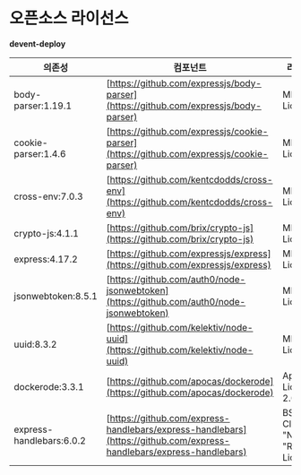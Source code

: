 # 오픈소스 라이선스

**devent-deploy**

| 의존성 | 컴포넌트 |라이선스|
|------|---|---|
|body-parser:1.19.1|[https://github.com/expressjs/body-parser](https://github.com/expressjs/body-parser)|MIT License|
|cookie-parser:1.4.6|[https://github.com/expressjs/cookie-parser](https://github.com/expressjs/cookie-parser)|MIT License|
|cross-env:7.0.3|[https://github.com/kentcdodds/cross-env](https://github.com/kentcdodds/cross-env)|MIT License|
|crypto-js:4.1.1|[https://github.com/brix/crypto-js](https://github.com/brix/crypto-js)|MIT License|
|express:4.17.2|[https://github.com/expressjs/express](https://github.com/expressjs/express)|MIT License|
|jsonwebtoken:8.5.1|[https://github.com/auth0/node-jsonwebtoken](https://github.com/auth0/node-jsonwebtoken)|MIT License|
|uuid:8.3.2|[https://github.com/kelektiv/node-uuid](https://github.com/kelektiv/node-uuid)|MIT License|
|dockerode:3.3.1|[https://github.com/apocas/dockerode](https://github.com/apocas/dockerode)|Apache License 2.0|
|express-handlebars:6.0.2|[https://github.com/express-handlebars/express-handlebars](https://github.com/express-handlebars/express-handlebars)|BSD 3-Clause "New" or "Revised" License |
